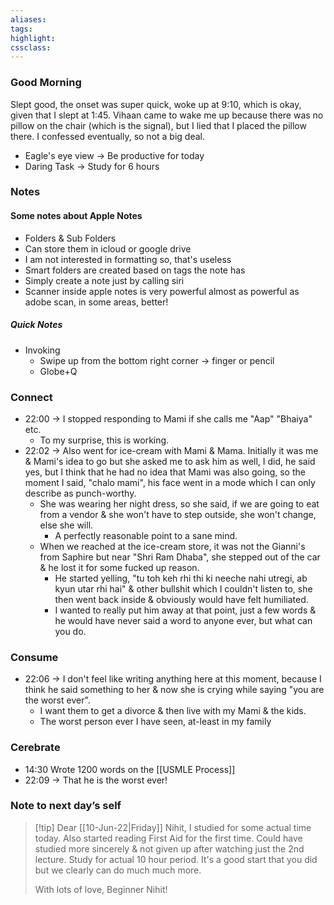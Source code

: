 ```yaml
---
aliases:  
tags:
highlight:  
cssclass:
---
```


### Good Morning
Slept good, the onset was super quick, woke up at 9:10, which is okay, given that I slept at 1:45.
Vihaan came to wake me up because there was no pillow on the chair (which is the signal), but I lied that I placed the pillow there. I confessed eventually, so not a big deal.
- Eagle's eye view → Be productive for today
- Daring Task → Study for 6 hours


### Notes
#### Some notes about Apple Notes
- Folders & Sub Folders
- Can store them in icloud or google drive
- I am not interested in formatting so, that's useless
- Smart folders are created based on tags the note has
- Simply create a note just by calling siri
- Scanner inside apple notes is very powerful almost as powerful as adobe scan, in some areas, better!

##### Quick Notes
- Invoking
	- Swipe up from the bottom right corner → finger or pencil
	- Globe+Q 


### Connect
- 22:00 → I stopped responding to Mami if she calls me "Aap" "Bhaiya" etc. 
    - To my surprise, this is working.
- 22:02 → Also went for ice-cream with Mami & Mama. Initially it was me & Mami's idea to go but she asked me to ask him as well, I did, he said yes, but I think that he had no idea that Mami was also going, so the moment I said, "chalo mami", his face went in a mode which I can only describe as punch-worthy.
    - She was wearing her night dress, so she said, if we are going to eat from a vendor & she won't have to step outside, she won't change, else she will.
        - A perfectly reasonable point to a sane mind.
    - When we reached at the ice-cream store, it was not the Gianni's from Saphire but near "Shri Ram Dhaba", she stepped out of the car & he lost it for some fucked up reason.
        - He started yelling, "tu toh keh rhi thi ki neeche nahi utregi, ab kyun utar rhi hai" & other bullshit which I couldn't listen to, she then went back inside & obviously would have felt humiliated.
        - I wanted to really put him away at that point, just a few words & he would have never said a word to anyone ever, but what can you do.   

### Consume
- 22:06 → I don't feel like writing anything here at this moment, because I think he said something to her & now she is crying while saying "you are the worst ever".
    - I want them to get a divorce & then live with my Mami & the kids.
    - The worst person ever I have seen, at-least in my family

### Cerebrate
- 14:30 Wrote 1200 words on the [[USMLE Process]]
- 22:09 → That he is the worst ever!

### Note to next day’s self
> [!tip] Dear [[10-Jun-22|Friday]] Nihit,
> I studied for some actual time today. Also started reading First Aid for the first time.
> Could have studied more sincerely & not given up after watching just the 2nd lecture.
> Study for actual 10 hour period. It's a good start that you did but we clearly can do much much more.
> 
> With lots of love, 
> Beginner Nihit!

